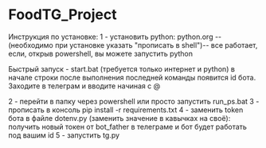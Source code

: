 # FoodTG_Project


Инструкция по установке:
1 - установить python: python.org 
--(необходимо при установке указать "прописать в shell")--
все работает, если, открыв powershell, вы можете запустить python

Быстрый запуск - start.bat (требуется только интернет и python) в начале строки после выполнения последней команды появится id бота. Заходите в телеграм и вводите начиная с @

2 - перейти в папку через powershell или просто запустить run_ps.bat
3 - прописать в консоль pip install -r requirements.txt
4 - заменить token бота в файле dotenv.py (заменить значение в кавычках на своё):
получить новый токен от bot_father в телеграме и бот будет работать под вашим id
5 - запустить tg.py
